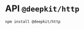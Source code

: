 # API `@deepkit/http`

```shell
npm install @deepkit/http
```


<api-docs package="@deepkit/http"></api-docs>